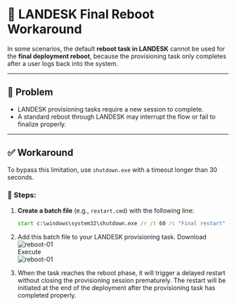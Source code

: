 # 🔄 LANDESK Final Reboot Workaround

In some scenarios, the default **reboot task in LANDESK** cannot be used for the **final deployment reboot**, because the provisioning task only completes after a user logs back into the system.

---

## 🧩 Problem

- LANDESK provisioning tasks require a new session to complete.
- A standard reboot through LANDESK may interrupt the flow or fail to finalize properly.

---

## ✅ Workaround

To bypass this limitation, use `shutdown.exe` with a timeout longer than 30 seconds.

### 📝 Steps:

1. **Create a batch file** (e.g., `restart.cmd`) with the following line:

   ```cmd
   start c:\windows\system32\shutdown.exe /r /t 60 /c "Final restart"
   ```
2. Add this batch file to your LANDESK provisioning task.
Download <BR>
![reboot-01](https://blog.wuibaille.fr/wp-content/uploads/2024/04/reboot-01.png) <BR>
Execute <BR>
![reboot-01](https://blog.wuibaille.fr/wp-content/uploads/2024/04/reboot-01.png) <BR>
3. When the task reaches the reboot phase, it will trigger a delayed restart without closing the provisioning session prematurely.
The restart will be initiated at the end of the deployment after the provisioning task has completed properly.


